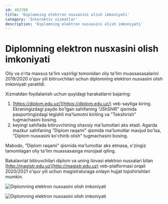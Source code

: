 ```yaml
---
id: 402706
title: 'Diplomning elektron nusxasini olish imkoniyati'
category: 'Interaktiv xizmatlar'
description: 'Diplomning elektron nusxasini olish imkoniyati'
---
```


# Diplomning elektron nusxasini olish imkoniyati

Oliy va o'rta maxsus ta'lim vazirligi tomonidan oliy ta'lim muassasasalarini 2019/2020 o'quv yili bitiruvchilari uchun diplomning elektron nusxasini olish imkoniyati yaratildi.

Xizmatdan foydalanish uchun quyidagi harakatlarni bajaring:

1. [https://diplom.edu.uz/](https://diplom.edu.uz/) veb-saytiga kiring. Ekraningizdagi paydo bo'lgan sahifaning "JShShIR" qismida pasportingizdagi tegishli ma'lumotni kiriting va "Tekshirish" tugmachasini bosing.
2. keyingi sahifada bitiruvchining shaxsiy ma'lumotlari aks etadi. Agarda mazkur sahifaning "Diplom raqami" qismida ma'lumotlar mavjud bo'lsa, "Diplom nusxasini ko'chirib olish" tugmachasini bosing.

Mabodo, "Diplom raqami" qismida ma'lumotlar aks etmasa, o'zingiz tamomlagan oliy ta'lim muassasasiga murojaat qiling.

Bakalavriat bitiruvchilari diplom va uning ilovasi elektron nusxalari bilan [http://magistr.edu.uz](http://magistr.edu.uz) veb-platformasi orqali 2020/2021 o'quv yili uchun magistraturaga onlayn hujjat topshirishlari mumkin.

![Diplomning elektron nusxasini olish imkoniyati](/page/402706/get-a-student-certificate-1.jpg)

![Diplomning elektron nusxasini olish imkoniyati](/page/402706/get-a-student-certificate-2.jpg)
